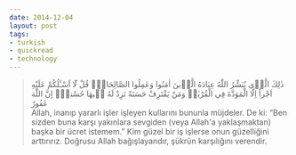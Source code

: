 ```yaml
---
date: 2014-12-04
layout: post
tags:
- turkish
- quickread
- technology
---
```


> ذٰلِكَ الَّذ۪ي يُبَشِّرُ اللّٰهُ عِبَادَهُ الَّذ۪ينَ اٰمَنُوا وَعَمِلُوا الصَّالِحَاتِۜ قُلْ لَٓا اَسْـَٔلُكُمْ عَلَيْهِ اَجْراً اِلَّا الْمَوَدَّةَ فِي الْقُرْبٰىۜ وَمَنْ يَقْتَرِفْ حَسَنَةً نَزِدْ لَهُ ف۪يهَا حُسْناًۜ اِنَّ اللّٰهَ غَفُورٌ  
> Allah, inanıp yararlı işler işleyen kullarını bununla müjdeler. De ki: “Ben sizden buna karşı yakınlara sevgiden (veya Allah'a yaklaşmaktan) başka bir ücret istemem.” Kim güzel bir iş işlerse onun güzelliğini arttırırız. Doğrusu Allah bağışlayandır, şükrün karşılığını verendir.
